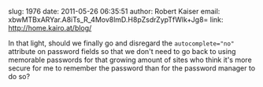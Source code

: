 slug:    1976
date:    2011-05-26 06:35:51
author:  Robert Kaiser
email:   xbwMTBxARYar.A8iTs_R_4Mov8lmD.H8pZsdrZypTfWlk+Jg8=
link:     http://home.kairo.at/blog/

In that light, should we finally go and disregard the
`autocomplete="no"` attribute on password fields so that we don't need
to go back to using memorable passwords for that growing amount of
sites who think it's more secure for me to remember the password than
for the password manager to do so?
